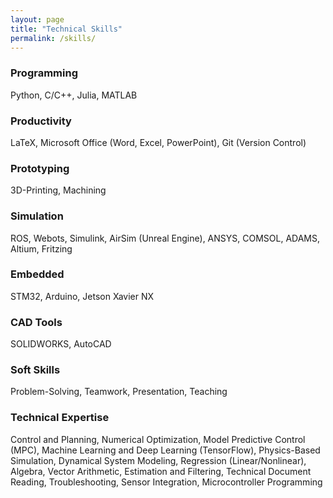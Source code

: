```yaml
---
layout: page
title: "Technical Skills"
permalink: /skills/
---
```


<!-- <div class="skills-section">
  <div class="skill-category">
    <h3>Programming Languages</h3>
    <p>● Python ● C/C++ ● MATLAB ● Julia ● ROS</p>
  </div>

  <div class="skill-category">
    <h3>Simulation and Analysis Tools</h3>
    <p> ● AirSim (Unreal Engine) ● Simulink ● Webots ● ANSYS ● ADAMS ● COMSOL ● Altium ● Fritzing</p>
  </div>
  
  <div class="skill-category">
    <h3>Prototyping</h3>
    <p>● 3D-Printing ● Machining</p>
  </div>
  
  <div class="skill-category">
    <h3>Computer-Aided Design (CAD)</h3>
    <p>● AutoCAD ● SOLIDWORKS</p>
  </div>

  <div class="skill-category">
    <h3>Embedded Systems</h3>
    <p>● STM32 ● Arduino ● Jetson Xavier NX</p>
  </div>

  <div class="skill-category">
    <h3>Documentation and Productivity Tools</h3>
    <p>● Microsoft Office (Word, Excel, PowerPoint) ● LaTeX ● Git (Version Control)</p>
  </div>

  <div class="skill-category">
    <h3>Soft Skills</h3>
    <p>● Problem-Solving ● Teamwork ● Presentation ● Teaching</p>
  </div>

  <div class="skill-category">
    <h3>Technical Expertise</h3>
    <p>● Control and Planning ● Decision-Making ● Optimization ● Machine Learning and Deep Learning (TensorFlow) ● Embedded Systems ● Physics-Based Simulation ● Estimation and Filtering ● Game Theory ● Machining ● Computer-Aided Design (CAD) ● 3D-printing</p>
    </div>
  </div> -->

<section class="technical-section">
  <!-- First Row: 3 Cards -->
  <div class="technical-grid">
    <div class="tech-card">
      <div>
        <h3>Programming</h3>
        <p>Python, C/C++, Julia, MATLAB</p>
      </div>
    </div>
    <div class="tech-card">
      <div>
        <h3>Productivity</h3>
        <p>LaTeX, Microsoft Office (Word, Excel, PowerPoint), Git (Version Control)</p>
      </div>
    </div>
    <div class="tech-card">
      <div>
        <h3>Prototyping</h3>
        <p>3D-Printing, Machining</p>
      </div>
    </div>
  </div>

  <!-- Second Row: 4 Cards -->
  <div class="technical-grid second-row">
    <div class="tech-card">
      <div>
        <h3>Simulation</h3>
        <p>ROS, Webots, Simulink, AirSim (Unreal Engine), ANSYS, COMSOL, ADAMS, Altium, Fritzing</p>
      </div>
    </div>
    <div class="tech-card">
      <div>
        <h3>Embedded</h3>
        <p>STM32, Arduino, Jetson Xavier NX</p>
      </div>
    </div>
    <div class="tech-card">
      <div>
        <h3>CAD Tools</h3>
        <p>SOLIDWORKS, AutoCAD</p>
      </div>
    </div>
    <div class="tech-card">
      <div>
        <h3>Soft Skills</h3>
        <p> Problem-Solving, Teamwork, Presentation, Teaching</p>
      </div>
    </div>
  </div>

  <!-- Full-Width Card -->
  <div class="full-width-card">
    <div>
      <h3>Technical Expertise</h3>
      <p>Control and Planning, Numerical Optimization, Model Predictive Control (MPC), Machine Learning and Deep Learning (TensorFlow), Physics-Based Simulation, Dynamical System Modeling, Regression (Linear/Nonlinear), Algebra, Vector Arithmetic, Estimation and Filtering, Technical Document Reading, Troubleshooting, Sensor Integration, Microcontroller Programming</p>
    </div>
  </div>
</section>